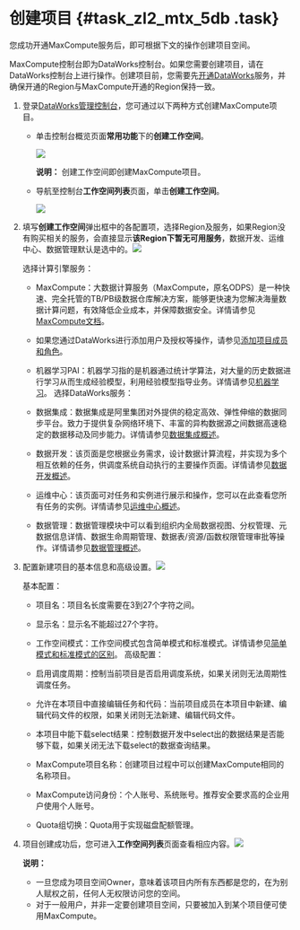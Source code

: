 # 创建项目 {#task_zl2_mtx_5db .task}

您成功开通MaxCompute服务后，即可根据下文的操作创建项目空间。

MaxCompute控制台即为DataWorks控制台。如果您需要创建项目，请在DataWorks控制台上进行操作。创建项目前，您需要先[开通DataWorks](https://common-buy.aliyun.com/?commodityCode=dide_create_post#/buy)服务，并确保开通的Region与MaxCompute开通的Region保持一致。

1.  登录[DataWorks管理控制台](https://workbench.data.aliyun.com/console)，您可通过以下两种方式创建MaxCompute项目。 
    -   单击控制台概览页面**常用功能**下的**创建工作空间**。

        ![](http://static-aliyun-doc.oss-cn-hangzhou.aliyuncs.com/assets/img/11944/15616906451414_zh-CN.png)

        **说明：** 创建工作空间即创建MaxCompute项目。

    -   导航至控制台**工作空间列表**页面，单击**创建工作空间**。

        ![](http://static-aliyun-doc.oss-cn-hangzhou.aliyuncs.com/assets/img/11944/15616906461416_zh-CN.png)

2.  填写**创建工作空间**弹出框中的各配置项，选择Region及服务，如果Region没有购买相关的服务，会直接显示**该Region下暂无可用服务**，数据开发、运维中心、数据管理默认是选中的。![](http://static-aliyun-doc.oss-cn-hangzhou.aliyuncs.com/assets/img/11944/15616906461417_zh-CN.png)

 

    选择计算引擎服务：

    -   MaxCompute：大数据计算服务（MaxCompute，原名ODPS）是一种快速、完全托管的TB/PB级数据仓库解决方案，能够更快速为您解决海量数据计算问题，有效降低企业成本，并保障数据安全。详情请参见[MaxCompute文档](https://help.aliyun.com/product/27797.html?spm=5176.750001.2.18.f9ziAM)。
    -   如果您通过DataWorks进行添加用户及授权等操作，请参见[添加项目成员和角色](https://www.alibabacloud.com/help/doc-detail/58185.html)。
    -   机器学习PAI：机器学习指的是机器通过统计学算法，对大量的历史数据进行学习从而生成经验模型，利用经验模型指导业务。详情请参见[机器学习](https://help.aliyun.com/product/30347.html)。
    选择DataWorks服务：

    -   数据集成：数据集成是阿里集团对外提供的稳定高效、弹性伸缩的数据同步平台。致力于提供复杂网络环境下、丰富的异构数据源之间数据高速稳定的数据移动及同步能力。详情请参见[数据集成概述](../../../../cn.zh-CN/使用指南/数据集成/数据集成简介/数据集成概述.md#)。
    -   数据开发：该页面是您根据业务需求，设计数据计算流程，并实现为多个相互依赖的任务，供调度系统自动执行的主要操作页面。详情请参见[数据开发概述](../../../../cn.zh-CN/使用指南/数据开发/解决方案.md#)。
    -   运维中心：该页面可对任务和实例进行展示和操作，您可以在此查看您所有任务的实例。详情请参见[运维中心概述](../../../../cn.zh-CN/使用指南/运维中心/运维中心概述.md#)。
    -   数据管理：数据管理模块中可以看到组织内全局数据视图、分权管理、元数据信息详情、数据生命周期管理、数据表/资源/函数权限管理审批等操作。详情请参见[数据管理概述](../../../../cn.zh-CN/使用指南/数据管理/数据管理概述.md#)。
3.  配置新建项目的基本信息和高级设置。![](http://static-aliyun-doc.oss-cn-hangzhou.aliyuncs.com/assets/img/11944/15616906461418_zh-CN.png)

 

    基本配置：

    -   项目名：项目名长度需要在3到27个字符之间。
    -   显示名：显示名不能超过27个字符。
    -   工作空间模式：工作空间模式包含简单模式和标准模式。详情请参见[简单模式和标准模式的区别](../../../../cn.zh-CN/产品简介/简单模式和标准模式的区别.md#)。
    高级配置：

    -   启用调度周期：控制当前项目是否启用调度系统，如果关闭则无法周期性调度任务。
    -   允许在本项目中直接编辑任务和代码：当前项目成员在本项目中新建、编辑代码文件的权限，如果关闭则无法新建、编辑代码文件。
    -   本项目中能下载select结果：控制数据开发中select出的数据结果是否能够下载，如果关闭无法下载select的数据查询结果。
    -   MaxCompute项目名称：创建项目过程中可以创建MaxCompute相同的名称项目。
    -   MaxCompute访问身份：个人账号、系统账号。推荐安全要求高的企业用户使用个人账号。
    -   Quota组切换：Quota用于实现磁盘配额管理。
4.  项目创建成功后，您可进入**工作空间列表**页面查看相应内容。![](http://static-aliyun-doc.oss-cn-hangzhou.aliyuncs.com/assets/img/11944/15616906461420_zh-CN.png)

 

    **说明：** 

    -   一旦您成为项目空间Owner，意味着该项目内所有东西都是您的，在为别人赋权之前，任何人无权限访问您的空间。
    -   对于一般用户，并非一定要创建项目空间，只要被加入到某个项目便可使用MaxCompute。

